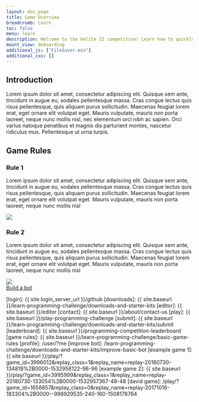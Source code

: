 ```yaml
---
layout: doc_page
title: Game Overview
breadcrumb: Learn
toc: false
menu: learn
description: Welcome to the Halite II competition! Learn how to quickly get started downloading, building, and submitting an AI bot.
mount_view: Onboarding
additional_js: ["FileSaver.min"]
additional_css: []
---
```

<script>
  var site_downloads = {{ site.data.downloads | jsonify }};
</script>

<div id="onboarding-container"></div>


<div class="doc-section" markdown="1">

## Introduction

Lorem ipsum dolor sit amet, consectetur adipiscing elit. Quisque sem ante, tincidunt in augue eu, sodales pellentesque massa. Cras congue lectus quis risus pellentesque, quis aliquam purus sollicitudin. Maecenas feugiat lorem erat, eget ornare elit volutpat eget. Mauris vulputate, mauris non porta laoreet, neque nunc mollis nisl, nec elementum orci nibh ac sapien. Orci varius natoque penatibus et magnis dis parturient montes, nascetur ridiculus mus. Pellentesque ut urna turpis.

</div>


<div class="doc-section" markdown="1">

## Game Rules

<div class="column-container">
  <div class="col" markdown="1">

### Rule 1

Lorem ipsum dolor sit amet, consectetur adipiscing elit. Quisque sem ante, tincidunt in augue eu, sodales pellentesque massa. Cras congue lectus quis risus pellentesque, quis aliquam purus sollicitudin. Maecenas feugiat lorem erat, eget ornare elit volutpat eget. Mauris vulputate, mauris non porta laoreet, neque nunc mollis nisl

  </div>
  <div class="col">
    <img src="/assets/images/game-1.jpg">
  </div>
</div>

<div class="column-container">
  <div class="col" markdown="1">

### Rule 2

Lorem ipsum dolor sit amet, consectetur adipiscing elit. Quisque sem ante, tincidunt in augue eu, sodales pellentesque massa. Cras congue lectus quis risus pellentesque, quis aliquam purus sollicitudin. Maecenas feugiat lorem erat, eget ornare elit volutpat eget. Mauris vulputate, mauris non porta laoreet, neque nunc mollis nisl

  </div>
  <div class="col">
    <img src="/assets/images/game-2.jpg">
  </div>
</div>

</div>

<div class="build-a-bot text-center">
  <a href="#" class="btn btn-primary">Build a bot</a>
</div>

[login]: {{ site.login_server_url }}/github
[downloads]: {{ site.baseurl }}/learn-programming-challenge/downloads-and-starter-kits
[editor]: {{ site.baseurl }}/editor
[contact]: {{ site.baseurl }}/about/contact-us
[play]: {{ site.baseurl }}/play-programming-challenge
[submit]: {{ site.baseurl }}/learn-programming-challenge/downloads-and-starter-kits/submit
[leaderboard]: {{ site.baseurl }}/programming-competition-leaderboard
[game rules]: {{ site.baseurl }}/learn-programming-challenge/basic-game-rules
[profile]: /user/?me
[improve bot]: /learn-programming-challenge/downloads-and-starter-kits/improve-basic-bot
[example game 1]: {{ site.baseurl }}/play/?game_id=3996012&replay_class=1&replay_name=replay-20180730-134819%2B0000-1532958122-96-96
[example game 2]: {{ site.baseurl }}/play/?game_id=3995999&replay_class=1&replay_name=replay-20180730-133054%2B0000-1532957367-48-48
[david game]: /play/?game_id=1658857&replay_class=0&replay_name=replay-20171016-183304%2B0000--998929535-240-160-1508178764
